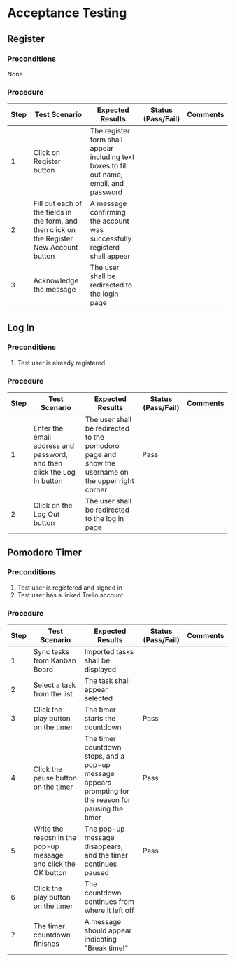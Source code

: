# Acceptance Testing

## Register

### Preconditions
None

### Procedure
| Step | Test Scenario | Expected Results | Status (Pass/Fail) | Comments |
| ---- | ------------- | ---------------- | ------------------ | -------- |
| 1    | Click on Register button | The register form shall appear including text boxes to fill out name, email, and password |  |  |
| 2    | Fill out each of the fields in the form, and then click on the Register New Account button | A message confirming the account was successfully registerd shall appear |  |  |
| 3    | Acknowledge the message | The user shall be redirected to the login page |  |  |

## Log In

### Preconditions
1. Test user is already registered

### Procedure
| Step | Test Scenario | Expected Results | Status (Pass/Fail) | Comments |
| ---- | ------------- | ---------------- | ------------------ | -------- |
| 1    | Enter the email address and password, and then click the Log In button | The user shall be redirected to the pomodoro page and show the username on the upper right corner | Pass |  |
| 2    | Click on the Log Out button | The user shall be redirected to the log in page |  |  |

## Pomodoro Timer

### Preconditions
1. Test user is registered and signed in
2. Test user has a linked Trello account

### Procedure
| Step | Test Scenario | Expected Results | Status (Pass/Fail) | Comments |
| ---- | ------------- | ---------------- | ------------------ | -------- |
| 1    | Sync tasks from Kanban Board | Imported tasks shall be displayed |  |  |
| 2    | Select a task from the list | The task shall appear selected |  |  |
| 3    | Click the play button on the timer | The timer starts the countdown | Pass |  |
| 4    | Click the pause button on the timer | The timer countdown stops, and a pop-up message appears prompting for the reason for pausing the timer | Pass |  |
| 5    | Write the reaosn in the pop-up message and click the OK button | The pop-up message disappears, and the timer continues paused | Pass |  |
| 6    | Click the play button on the timer | The countdown continues from where it left off |  |  |
| 7    | The timer countdown finishes | A message should appear indicating "Break time!" |  |  |
